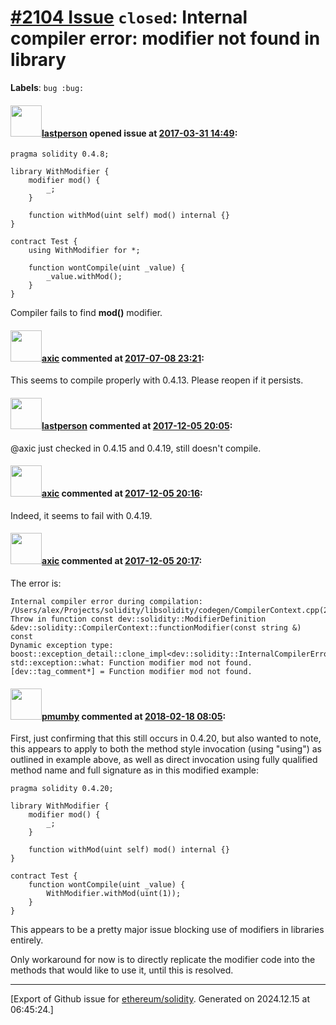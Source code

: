 # [\#2104 Issue](https://github.com/ethereum/solidity/issues/2104) `closed`: Internal compiler error: modifier not found in library
**Labels**: `bug :bug:`


#### <img src="https://avatars.githubusercontent.com/u/6198746?v=4" width="50">[lastperson](https://github.com/lastperson) opened issue at [2017-03-31 14:49](https://github.com/ethereum/solidity/issues/2104):

```
pragma solidity 0.4.8;

library WithModifier {
    modifier mod() {
        _;
    }

    function withMod(uint self) mod() internal {}
}

contract Test {
    using WithModifier for *;

    function wontCompile(uint _value) {
        _value.withMod();
    }
}
```

Compiler fails to find **mod()** modifier.

#### <img src="https://avatars.githubusercontent.com/u/20340?v=4" width="50">[axic](https://github.com/axic) commented at [2017-07-08 23:21](https://github.com/ethereum/solidity/issues/2104#issuecomment-313886796):

This seems to compile properly with 0.4.13. Please reopen if it persists.

#### <img src="https://avatars.githubusercontent.com/u/6198746?v=4" width="50">[lastperson](https://github.com/lastperson) commented at [2017-12-05 20:05](https://github.com/ethereum/solidity/issues/2104#issuecomment-349424623):

@axic just checked in 0.4.15 and 0.4.19, still doesn't compile.

#### <img src="https://avatars.githubusercontent.com/u/20340?v=4" width="50">[axic](https://github.com/axic) commented at [2017-12-05 20:16](https://github.com/ethereum/solidity/issues/2104#issuecomment-349427728):

Indeed, it seems to fail with 0.4.19.

#### <img src="https://avatars.githubusercontent.com/u/20340?v=4" width="50">[axic](https://github.com/axic) commented at [2017-12-05 20:17](https://github.com/ethereum/solidity/issues/2104#issuecomment-349427776):

The error is:
```
Internal compiler error during compilation:
/Users/alex/Projects/solidity/libsolidity/codegen/CompilerContext.cpp(203): Throw in function const dev::solidity::ModifierDefinition &dev::solidity::CompilerContext::functionModifier(const string &) const
Dynamic exception type: boost::exception_detail::clone_impl<dev::solidity::InternalCompilerError>
std::exception::what: Function modifier mod not found.
[dev::tag_comment*] = Function modifier mod not found.
```

#### <img src="https://avatars.githubusercontent.com/u/1260658?v=4" width="50">[pmumby](https://github.com/pmumby) commented at [2018-02-18 08:05](https://github.com/ethereum/solidity/issues/2104#issuecomment-366499233):

First, just confirming that this still occurs in 0.4.20, but also wanted to note, this appears to apply to both the method style invocation (using "using") as outlined in example above, as well as direct invocation using fully qualified method name and full signature as in this modified example:

```
pragma solidity 0.4.20;

library WithModifier {
    modifier mod() {
        _;
    }

    function withMod(uint self) mod() internal {}
}

contract Test {
    function wontCompile(uint _value) {
        WithModifier.withMod(uint(1));
    }
}
```

This appears to be a pretty major issue blocking use of modifiers in libraries entirely.

Only workaround for now is to directly replicate the modifier code into the methods that would like to use it, until this is resolved.


-------------------------------------------------------------------------------



[Export of Github issue for [ethereum/solidity](https://github.com/ethereum/solidity). Generated on 2024.12.15 at 06:45:24.]
